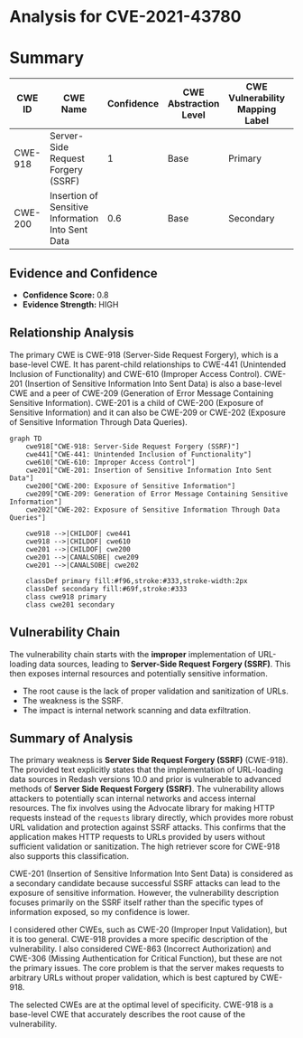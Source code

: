 # Analysis for CVE-2021-43780

# Summary
| CWE ID  | CWE Name                                                                              | Confidence | CWE Abstraction Level | CWE Vulnerability Mapping Label | CWE-Vulnerability Mapping Notes |
| ------- | ------------------------------------------------------------------------------------- | ---------- | ----------------------- | ------------------------------- | ------------------------------- |
| CWE-918 | Server-Side Request Forgery (SSRF)                                                    | 1          | Base                    | Primary                         | Allowed                       |
| CWE-200 | Insertion of Sensitive Information Into Sent Data | 0.6         | Base                    | Secondary                         | Allowed                       |

## Evidence and Confidence

*   **Confidence Score:** 0.8
*   **Evidence Strength:** HIGH

## Relationship Analysis
The primary CWE is CWE-918 (Server-Side Request Forgery), which is a base-level CWE. It has parent-child relationships to CWE-441 (Unintended Inclusion of Functionality) and CWE-610 (Improper Access Control). CWE-201 (Insertion of Sensitive Information Into Sent Data) is also a base-level CWE and a peer of CWE-209 (Generation of Error Message Containing Sensitive Information). CWE-201 is a child of CWE-200 (Exposure of Sensitive Information) and it can also be CWE-209 or CWE-202 (Exposure of Sensitive Information Through Data Queries).
```mermaid
graph TD
    cwe918["CWE-918: Server-Side Request Forgery (SSRF)"]
    cwe441["CWE-441: Unintended Inclusion of Functionality"]
    cwe610["CWE-610: Improper Access Control"]
    cwe201["CWE-201: Insertion of Sensitive Information Into Sent Data"]
    cwe200["CWE-200: Exposure of Sensitive Information"]
    cwe209["CWE-209: Generation of Error Message Containing Sensitive Information"]
    cwe202["CWE-202: Exposure of Sensitive Information Through Data Queries"]

    cwe918 -->|CHILDOF| cwe441
    cwe918 -->|CHILDOF| cwe610
    cwe201 -->|CHILDOF| cwe200
    cwe201 -->|CANALSOBE| cwe209
    cwe201 -->|CANALSOBE| cwe202

    classDef primary fill:#f96,stroke:#333,stroke-width:2px
    classDef secondary fill:#69f,stroke:#333
    class cwe918 primary
    class cwe201 secondary
```

## Vulnerability Chain
The vulnerability chain starts with the **improper** implementation of URL-loading data sources, leading to **Server-Side Request Forgery (SSRF)**. This then exposes internal resources and potentially sensitive information.
  - The root cause is the lack of proper validation and sanitization of URLs.
  - The weakness is the SSRF.
  - The impact is internal network scanning and data exfiltration.

## Summary of Analysis
The primary weakness is **Server Side Request Forgery (SSRF)** (CWE-918). The provided text explicitly states that the implementation of URL-loading data sources in Redash versions 10.0 and prior is vulnerable to advanced methods of **Server Side Request Forgery (SSRF)**. The vulnerability allows attackers to potentially scan internal networks and access internal resources. The fix involves using the Advocate library for making HTTP requests instead of the `requests` library directly, which provides more robust URL validation and protection against SSRF attacks. This confirms that the application makes HTTP requests to URLs provided by users without sufficient validation or sanitization. The high retriever score for CWE-918 also supports this classification.

CWE-201 (Insertion of Sensitive Information Into Sent Data) is considered as a secondary candidate because successful SSRF attacks can lead to the exposure of sensitive information. However, the vulnerability description focuses primarily on the SSRF itself rather than the specific types of information exposed, so my confidence is lower.

I considered other CWEs, such as CWE-20 (Improper Input Validation), but it is too general. CWE-918 provides a more specific description of the vulnerability. I also considered CWE-863 (Incorrect Authorization) and CWE-306 (Missing Authentication for Critical Function), but these are not the primary issues. The core problem is that the server makes requests to arbitrary URLs without proper validation, which is best captured by CWE-918.

The selected CWEs are at the optimal level of specificity. CWE-918 is a base-level CWE that accurately describes the root cause of the vulnerability.